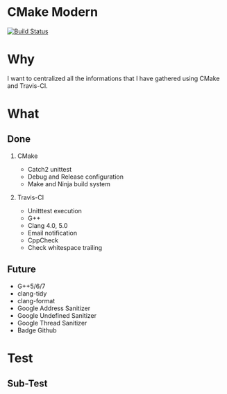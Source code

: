 # CMake Modern
[![Build Status](https://travis-ci.com/nboutin/cmake_modern.svg?branch=master)](https://travis-ci.com/nboutin/cmake_modern)

# Why
I want to centralized all the informations that I have gathered using CMake and Travis-CI.

# What
## Done

1. CMake
   - Catch2 unittest
   - Debug and Release configuration
   - Make and Ninja build system

2. Travis-CI
   - Unitttest execution
   - G++
   - Clang 4.0, 5.0
   - Email notification
   - CppCheck
   - Check whitespace trailing

## Future
* G++5/6/7
* clang-tidy
* clang-format
* Google Address Sanitizer
* Google Undefined Sanitizer
* Google Thread Sanitizer
* Badge Github

# Test
## Sub-Test
